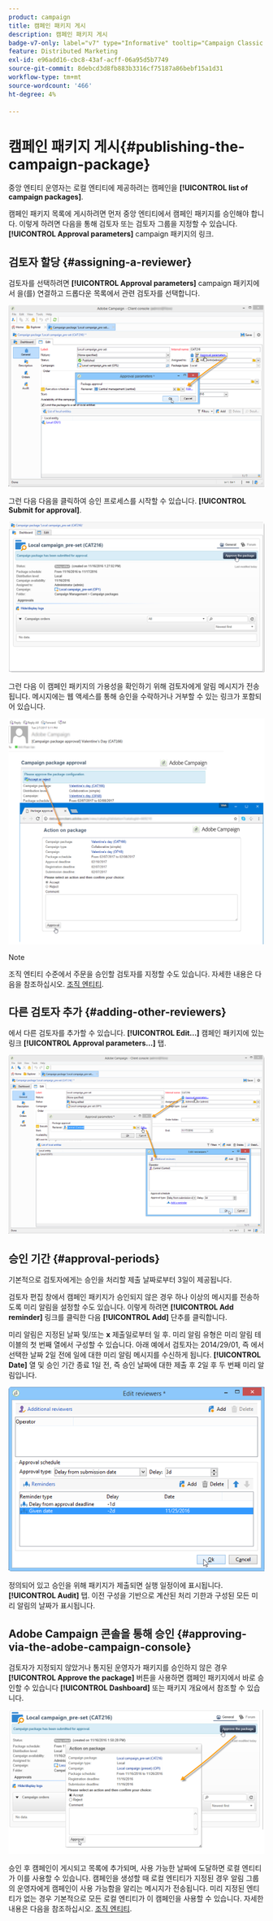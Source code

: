 ```yaml
---
product: campaign
title: 캠페인 패키지 게시
description: 캠페인 패키지 게시
badge-v7-only: label="v7" type="Informative" tooltip="Campaign Classic v7에만 적용"
feature: Distributed Marketing
exl-id: e96add16-cbc8-43af-acff-06a95d5b7749
source-git-commit: 8debcd3d8fb883b3316cf75187a86bebf15a1d31
workflow-type: tm+mt
source-wordcount: '466'
ht-degree: 4%

---
```


# 캠페인 패키지 게시{#publishing-the-campaign-package}



중앙 엔티티 운영자는 로컬 엔티티에 제공하려는 캠페인을 **[!UICONTROL list of campaign packages]**.

캠페인 패키지 목록에 게시하려면 먼저 중앙 엔티티에서 캠페인 패키지를 승인해야 합니다. 이렇게 하려면 다음을 통해 검토자 또는 검토자 그룹을 지정할 수 있습니다. **[!UICONTROL Approval parameters]** campaign 패키지의 링크.

## 검토자 할당 {#assigning-a-reviewer}

검토자를 선택하려면 **[!UICONTROL Approval parameters]** campaign 패키지에서 을(를) 연결하고 드롭다운 목록에서 관련 검토자를 선택합니다.

![](assets/s_advuser_mkg_dist_define_valid.png)

그런 다음 다음을 클릭하여 승인 프로세스를 시작할 수 있습니다. **[!UICONTROL Submit for approval]**.

![](assets/s_advuser_mkg_dist_valid_process.png)

그런 다음 이 캠페인 패키지의 가용성을 확인하기 위해 검토자에게 알림 메시지가 전송됩니다. 메시지에는 웹 액세스를 통해 승인을 수락하거나 거부할 수 있는 링크가 포함되어 있습니다.

![](assets/s_advuser_mkg_dist_valid_process1.png)

>[!NOTE]
>
>조직 엔티티 수준에서 주문을 승인할 검토자를 지정할 수도 있습니다. 자세한 내용은 다음을 참조하십시오. [조직 엔티티](about-distributed-marketing.md#organizational-entities).

## 다른 검토자 추가 {#adding-other-reviewers}

에서 다른 검토자를 추가할 수 있습니다. **[!UICONTROL Edit...]** 캠페인 패키지에 있는 링크 **[!UICONTROL Approval parameters...]** 탭.

![](assets/s_advuser_mkg_dist_select_op_valid.png)

## 승인 기간 {#approval-periods}

기본적으로 검토자에게는 승인을 처리할 제출 날짜로부터 3일이 제공됩니다.

검토자 편집 창에서 캠페인 패키지가 승인되지 않은 경우 하나 이상의 메시지를 전송하도록 미리 알림을 설정할 수도 있습니다. 이렇게 하려면 **[!UICONTROL Add reminder]** 링크를 클릭한 다음 **[!UICONTROL Add]** 단추를 클릭합니다.

미리 알림은 지정된 날짜 및/또는 **x** 제출일로부터 일 후. 미리 알림 유형은 미리 알림 테이블의 첫 번째 열에서 구성할 수 있습니다. 아래 예에서 검토자는 2014/29/01, 즉 에서 선택한 날짜 2일 전에 일에 대한 미리 알림 메시지를 수신하게 됩니다. **[!UICONTROL Date]** 열 및 승인 기간 종료 1일 전, 즉 승인 날짜에 대한 제출 후 2일 후 두 번째 미리 알림입니다.

![](assets/s_advuser_mkg_dist_reminder_planning.png)

정의되어 있고 승인을 위해 패키지가 제출되면 실행 일정이에 표시됩니다. **[!UICONTROL Audit]** 탭. 이전 구성을 기반으로 계산된 처리 기한과 구성된 모든 미리 알림의 날짜가 표시됩니다.

## Adobe Campaign 콘솔을 통해 승인 {#approving-via-the-adobe-campaign-console}

검토자가 지정되지 않았거나 통지된 운영자가 패키지를 승인하지 않은 경우 **[!UICONTROL Approve the package]** 버튼을 사용하면 캠페인 패키지에서 바로 승인할 수 있습니다 **[!UICONTROL Dashboard]** 또는 패키지 개요에서 참조할 수 있습니다.

![](assets/s_advuser_mkg_dist_valid_button.png)

승인 후 캠페인이 게시되고 목록에 추가되며, 사용 가능한 날짜에 도달하면 로컬 엔티티가 이를 사용할 수 있습니다. 캠페인을 생성할 때 로컬 엔티티가 지정된 경우 알림 그룹의 운영자에게 캠페인이 사용 가능함을 알리는 메시지가 전송됩니다. 미리 지정된 엔티티가 없는 경우 기본적으로 모든 로컬 엔티티가 이 캠페인을 사용할 수 있습니다. 자세한 내용은 다음을 참조하십시오. [조직 엔티티](about-distributed-marketing.md#organizational-entities).
